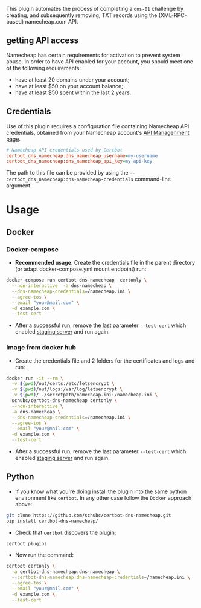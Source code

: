 This plugin automates the process of completing a ``dns-01`` challenge by creating, and subsequently removing, TXT records using the (XML-RPC-based) namecheap.com API.

getting API access
------------------

Namecheap has certain requirements for activation to prevent system abuse. In order to have API enabled for your account, you should meet one of the following requirements:

- have at least 20 domains under your account;
- have at least $50 on your account balance;
- have at least $50 spent within the last 2 years.

Credentials
-----------
Use of this plugin requires a configuration file containing Namecheap API credentials, obtained from your Namecheap account's [API Managenment page](https://ap.www.namecheap.com/settings/tools/apiaccess/).

```ini
# Namecheap API credentials used by Certbot
certbot_dns_namecheap:dns_namecheap_username=my-username
certbot_dns_namecheap:dns_namecheap_api_key=my-api-key
```

The path to this file can be provided by using the `--certbot_dns_namecheap:dns-namecheap-credentials` command-line argument.


# Usage

## Docker

### Docker-compose

* **Recommended usage**. Create the credentials file in the parent directory (or adapt docker-compose.yml mount endpoint) run:
```sh
docker-compose run certbot-dns-namecheap  certonly \
  --non-interactive  -a dns-namecheap \
  --dns-namecheap-credentials=/namecheap.ini \
  --agree-tos \
  --email "your@mail.com" \
  -d example.com \
  --test-cert
```

* After a successful run, remove the last parameter `--test-cert` which enabled [staging server](https://letsencrypt.org/docs/staging-environment/) and run again.

### Image from docker hub

* Create the credentials file and 2 folders for the certificates and logs and run:
```sh
docker run -it --rm \
  -v $(pwd)/out/certs:/etc/letsencrypt \
  -v $(pwd)/out/logs:/var/log/letsencrypt \
  -v $(pwd)/../secretpath/namecheap.ini:/namecheap.ini \
  schubc/certbot-dns-namecheap certonly \
  --non-interactive \
  -a dns-namecheap \
  --dns-namecheap-credentials=/namecheap.ini \
  --agree-tos \
  --email "your@mail.com" \
  -d example.com \
  --test-cert
```

* After a successful run, remove the last parameter `--test-cert` which enabled [staging server](https://letsencrypt.org/docs/staging-environment/) and run again.

## Python

* If you know what you're doing install the plugin into the same python environment like `certbot`. In any other case follow the `Docker` approach above:
```sh
git clone https://github.com/schubc/certbot-dns-namecheap.git
pip install certbot-dns-namecheap/
```
* Check that `certbot` discovers the plugin:
```sh
certbot plugins
```
* Now run the command:
```sh
certbot certonly \
  -a certbot-dns-namecheap:dns-namecheap \
  --certbot-dns-namecheap:dns-namecheap-credentials=/namecheap.ini \
  --agree-tos \
  --email "your@mail.com" \
  -d example.com \
  --test-cert
  ```
  
  
